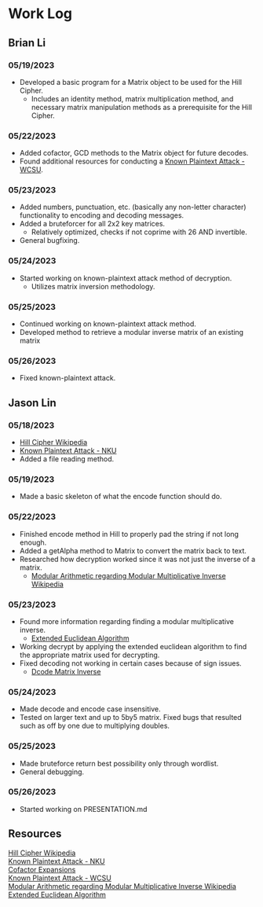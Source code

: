 # Work Log

## Brian Li

### 05/19/2023

- Developed a basic program for a Matrix object to be used for the Hill Cipher.
  - Includes an identity method, matrix multiplication method, and necessary matrix manipulation methods as a prerequisite for the Hill Cipher.

### 05/22/2023

- Added cofactor, GCD methods to the Matrix object for future decodes.
- Found additional resources for conducting a [Known Plaintext Attack - WCSU](https://sites.wcsu.edu/mbxml/html/sample_hill_analysis_kpt.html).

### 05/23/2023

- Added numbers, punctuation, etc. (basically any non-letter character) functionality to encoding and decoding messages.
- Added a bruteforcer for all 2x2 key matrices.
  - Relatively optimized, checks if not coprime with 26 AND invertible.
- General bugfixing.

### 05/24/2023

- Started working on known-plaintext attack method of decryption. 
  - Utilizes matrix inversion methodology.

### 05/25/2023

- Continued working on known-plaintext attack method. 
- Developed method to retrieve a modular inverse matrix of an existing matrix

### 05/26/2023
 - Fixed known-plaintext attack.

## Jason Lin

### 05/18/2023

- [Hill Cipher Wikipedia](https://en.wikipedia.org/wiki/Hill_cipher)  
- [Known Plaintext Attack - NKU](https://www.nku.edu/~christensen/092mat483%20known%20plaintext%20attack%20of%20Hill%20cipher.pdf)
- Added a file reading method.

### 05/19/2023

- Made a basic skeleton of what the encode function should do.

### 05/22/2023

- Finished encode method in Hill to properly pad the string if not long enough.
- Added a getAlpha method to Matrix to convert the matrix back to text.
- Researched how decryption worked since it was not just the inverse of a matrix.
    - [Modular Arithmetic regarding Modular Multiplicative Inverse Wikipedia](https://en.wikipedia.org/wiki/Modular_multiplicative_inverse#Modular_arithmetic)  

### 05/23/2023
 - Found more information regarding finding a modular multiplicative inverse.
    - [Extended Euclidean Algorithm](https://www.extendedeuclideanalgorithm.com/xea.php)  
 - Working decrypt by applying the extended euclidean algorithm to find the appropriate matrix used for decrypting.
 - Fixed decoding not working in certain cases because of sign issues. 
    - [Dcode Matrix Inverse](https://www.dcode.fr/matrix-inverse)  

### 05/24/2023
 - Made decode and encode case insensitive.
 - Tested on larger text and up to 5by5 matrix. Fixed bugs that resulted such as off by one due to multiplying doubles.

### 05/25/2023
 - Made bruteforce return best possibility only through wordlist.
 - General debugging.

### 05/26/2023
 - Started working on PRESENTATION.md

## Resources
[Hill Cipher Wikipedia](https://en.wikipedia.org/wiki/Hill_cipher)  
[Known Plaintext Attack - NKU](https://www.nku.edu/~christensen/092mat483%20known%20plaintext%20attack%20of%20Hill%20cipher.pdf)  
[Cofactor Expansions](https://textbooks.math.gatech.edu/ila/determinants-cofactors.html)  
[Known Plaintext Attack - WCSU](https://sites.wcsu.edu/mbxml/html/sample_hill_analysis_kpt.html)  
[Modular Arithmetic regarding Modular Multiplicative Inverse Wikipedia](https://en.wikipedia.org/wiki/Modular_multiplicative_inverse#Modular_arithmetic)  
[Extended Euclidean Algorithm](https://www.extendedeuclideanalgorithm.com/xea.php)  
